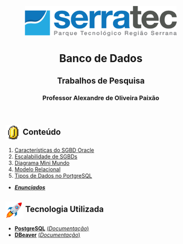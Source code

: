 <p align="center">
<img height="80px" src="../assets/logoSerratec.png" alt="logo serratec">
</p>

<h1 align="center">Banco de Dados</h1>
<h2 align="center">Trabalhos de Pesquisa</h2>
<h3 align="center">Professor Alexandre de Oliveira Paixão</h3>

</br>

## <img  height="40px" align="center" src="../assets/coin.gif"> Conteúdo

1. [Características do SGBD Oracle](caracteristicasSGBDOracle.pdf)
2. [Escalabilidade de SGBDs](escalabilidadeDeSGBDs.pdf)
3. [Diagrama Mini Mundo](diagramaMiniMundo.pdf)
4. [Modelo Relacional](modeloRelacional.pdf)  
5. [Tipos de Dados no PortgreSQL](slides/tiposDeDadosNoPostgreSQL.pptx)

* [***Enunciados***](enunciados/enunciados.md)

## <img  height="45px" align="center" src="../assets/stockrocketgif.gif"> Tecnologia Utilizada

- [**PostgreSQL**](https://www.postgresql.org/)    [(*Documentação*)](http://pgdocptbr.sourceforge.net/pg80/index.html)
- [**DBeaver**](https://dbeaver.io/)    [(*Documentação*)](https://dbeaver.com/docs/wiki/)